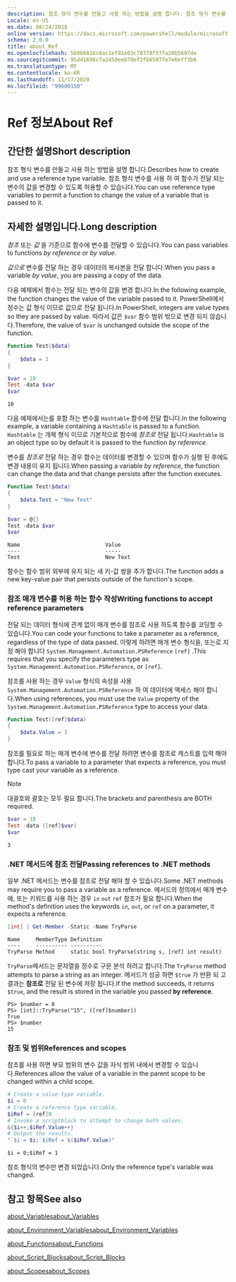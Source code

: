 ```yaml
---
description: 참조 형식 변수를 만들고 사용 하는 방법을 설명 합니다. 참조 형식 변수를 사용 하 여 함수가 전달 되는 변수의 값을 변경할 수 있도록 허용할 수 있습니다.
Locale: en-US
ms.date: 08/24/2018
online version: https://docs.microsoft.com/powershell/module/microsoft.powershell.core/about/about_ref?view=powershell-7.2&WT.mc_id=ps-gethelp
schema: 2.0.0
title: about_Ref
ms.openlocfilehash: 5b966816c8ac1ef91e03c78378f57fa20b5697de
ms.sourcegitcommit: 95d41698c7a2450eeb70ef2fb6507fe7e6eff3b6
ms.translationtype: MT
ms.contentlocale: ko-KR
ms.lasthandoff: 11/17/2020
ms.locfileid: "99600150"
---
```

# <a name="about-ref"></a><span data-ttu-id="58b26-104">Ref 정보</span><span class="sxs-lookup"><span data-stu-id="58b26-104">About Ref</span></span>

## <a name="short-description"></a><span data-ttu-id="58b26-105">간단한 설명</span><span class="sxs-lookup"><span data-stu-id="58b26-105">Short description</span></span>
<span data-ttu-id="58b26-106">참조 형식 변수를 만들고 사용 하는 방법을 설명 합니다.</span><span class="sxs-lookup"><span data-stu-id="58b26-106">Describes how to create and use a reference type variable.</span></span> <span data-ttu-id="58b26-107">참조 형식 변수를 사용 하 여 함수가 전달 되는 변수의 값을 변경할 수 있도록 허용할 수 있습니다.</span><span class="sxs-lookup"><span data-stu-id="58b26-107">You can use reference type variables to permit a function to change the value of a variable that is passed to it.</span></span>

## <a name="long-description"></a><span data-ttu-id="58b26-108">자세한 설명입니다.</span><span class="sxs-lookup"><span data-stu-id="58b26-108">Long description</span></span>

<span data-ttu-id="58b26-109">*참조* 또는 *값* 을 기준으로 함수에 변수를 전달할 수 있습니다.</span><span class="sxs-lookup"><span data-stu-id="58b26-109">You can pass variables to functions *by reference* or *by value*.</span></span>

<span data-ttu-id="58b26-110">*값으로* 변수를 전달 하는 경우 데이터의 복사본을 전달 합니다.</span><span class="sxs-lookup"><span data-stu-id="58b26-110">When you pass a variable *by value*, you are passing a copy of the data.</span></span>

<span data-ttu-id="58b26-111">다음 예제에서 함수는 전달 되는 변수의 값을 변경 합니다.</span><span class="sxs-lookup"><span data-stu-id="58b26-111">In the following example, the function changes the value of the variable passed to it.</span></span> <span data-ttu-id="58b26-112">PowerShell에서 정수는 값 형식 이므로 값으로 전달 됩니다.</span><span class="sxs-lookup"><span data-stu-id="58b26-112">In PowerShell, integers are value types so they are passed by value.</span></span>
<span data-ttu-id="58b26-113">따라서 값은 `$var` 함수 범위 밖으로 변경 되지 않습니다.</span><span class="sxs-lookup"><span data-stu-id="58b26-113">Therefore, the value of `$var` is unchanged outside the scope of the function.</span></span>

```powershell
Function Test($data)
{
    $data = 3
}

$var = 10
Test -data $var
$var
```

```output
10
```

<span data-ttu-id="58b26-114">다음 예제에서는를 포함 하는 변수를 `Hashtable` 함수에 전달 합니다.</span><span class="sxs-lookup"><span data-stu-id="58b26-114">In the following example, a variable containing a `Hashtable` is passed to a function.</span></span> <span data-ttu-id="58b26-115">`Hashtable` 는 개체 형식 이므로 기본적으로 함수에 *참조로* 전달 됩니다.</span><span class="sxs-lookup"><span data-stu-id="58b26-115">`Hashtable` is an object type so by default it is passed to the function *by reference*.</span></span>

<span data-ttu-id="58b26-116">변수를 *참조로* 전달 하는 경우 함수는 데이터를 변경할 수 있으며 함수가 실행 된 후에도 변경 내용이 유지 됩니다.</span><span class="sxs-lookup"><span data-stu-id="58b26-116">When passing a variable *by reference*, the function can change the data and that change persists after the function executes.</span></span>

```powershell
Function Test($data)
{
    $data.Test = "New Text"
}

$var = @{}
Test -data $var
$var
```

```output
Name                           Value
----                           -----
Test                           New Text
```

<span data-ttu-id="58b26-117">함수는 함수 범위 외부에 유지 되는 새 키-값 쌍을 추가 합니다.</span><span class="sxs-lookup"><span data-stu-id="58b26-117">The function adds a new key-value pair that persists outside of the function's scope.</span></span>

### <a name="writing-functions-to-accept-reference-parameters"></a><span data-ttu-id="58b26-118">참조 매개 변수를 허용 하는 함수 작성</span><span class="sxs-lookup"><span data-stu-id="58b26-118">Writing functions to accept reference parameters</span></span>

<span data-ttu-id="58b26-119">전달 되는 데이터 형식에 관계 없이 매개 변수를 참조로 사용 하도록 함수를 코딩할 수 있습니다.</span><span class="sxs-lookup"><span data-stu-id="58b26-119">You can code your functions to take a parameter as a reference, regardless of the type of data passed.</span></span> <span data-ttu-id="58b26-120">이렇게 하려면 매개 변수 형식을, 또는로 지정 해야 합니다 `System.Management.Automation.PSReference` `[ref]` .</span><span class="sxs-lookup"><span data-stu-id="58b26-120">This requires that you specify the parameters type as `System.Management.Automation.PSReference`, or `[ref]`.</span></span>

<span data-ttu-id="58b26-121">참조를 사용 하는 경우 `Value` 형식의 속성을 사용 `System.Management.Automation.PSReference` 하 여 데이터에 액세스 해야 합니다.</span><span class="sxs-lookup"><span data-stu-id="58b26-121">When using references, you must use the `Value` property of the `System.Management.Automation.PSReference` type to access your data.</span></span>

```powershell
Function Test([ref]$data)
{
    $data.Value = 3
}
```

<span data-ttu-id="58b26-122">참조를 필요로 하는 매개 변수에 변수를 전달 하려면 변수를 참조로 캐스트를 입력 해야 합니다.</span><span class="sxs-lookup"><span data-stu-id="58b26-122">To pass a variable to a parameter that expects a reference, you must type cast your variable as a reference.</span></span>

> [!NOTE]
> <span data-ttu-id="58b26-123">대괄호와 괄호는 모두 필요 합니다.</span><span class="sxs-lookup"><span data-stu-id="58b26-123">The brackets and parenthesis are BOTH required.</span></span>

```powershell
$var = 10
Test -data ([ref]$var)
$var
```

```output
3
```

### <a name="passing-references-to-net-methods"></a><span data-ttu-id="58b26-124">.NET 메서드에 참조 전달</span><span class="sxs-lookup"><span data-stu-id="58b26-124">Passing references to .NET methods</span></span>

<span data-ttu-id="58b26-125">일부 .NET 메서드는 변수를 참조로 전달 해야 할 수 있습니다.</span><span class="sxs-lookup"><span data-stu-id="58b26-125">Some .NET methods may require you to pass a variable as a reference.</span></span> <span data-ttu-id="58b26-126">메서드의 정의에서 매개 변수에, 또는 키워드를 사용 하는 경우 `in` `out` `ref` 참조가 필요 합니다.</span><span class="sxs-lookup"><span data-stu-id="58b26-126">When the method's definition uses the keywords `in`, `out`, or `ref` on a parameter, it expects a reference.</span></span>

```powershell
[int] | Get-Member -Static -Name TryParse
```

```output
Name     MemberType Definition
----     ---------- ----------
TryParse Method     static bool TryParse(string s, [ref] int result)
```

<span data-ttu-id="58b26-127">`TryParse`메서드는 문자열을 정수로 구문 분석 하려고 합니다.</span><span class="sxs-lookup"><span data-stu-id="58b26-127">The `TryParse` method attempts to parse a string as an integer.</span></span> <span data-ttu-id="58b26-128">메서드가 성공 하면 `$true` 가 반환 되 고 결과는 **참조로** 전달 된 변수에 저장 됩니다.</span><span class="sxs-lookup"><span data-stu-id="58b26-128">If the method succeeds, it returns `$true`, and the result is stored in the variable you passed **by reference**.</span></span>

```
PS> $number = 0
PS> [int]::TryParse("15", ([ref]$number))
True
PS> $number
15
```

### <a name="references-and-scopes"></a><span data-ttu-id="58b26-129">참조 및 범위</span><span class="sxs-lookup"><span data-stu-id="58b26-129">References and scopes</span></span>

<span data-ttu-id="58b26-130">참조를 사용 하면 부모 범위의 변수 값을 자식 범위 내에서 변경할 수 있습니다.</span><span class="sxs-lookup"><span data-stu-id="58b26-130">References allow the value of a variable in the parent scope to be changed within a child scope.</span></span>

```powershell
# Create a value type variable.
$i = 0
# Create a reference type variable.
$iRef = [ref]0
# Invoke a scriptblock to attempt to change both values.
&{$i++;$iRef.Value++}
# Output the results.
"`$i = $i;`$iRef = $($iRef.Value)"
```

```output
$i = 0;$iRef = 1
```

<span data-ttu-id="58b26-131">참조 형식의 변수만 변경 되었습니다.</span><span class="sxs-lookup"><span data-stu-id="58b26-131">Only the reference type's variable was changed.</span></span>

## <a name="see-also"></a><span data-ttu-id="58b26-132">참고 항목</span><span class="sxs-lookup"><span data-stu-id="58b26-132">See also</span></span>

[<span data-ttu-id="58b26-133">about_Variables</span><span class="sxs-lookup"><span data-stu-id="58b26-133">about_Variables</span></span>](about_Variables.md)

[<span data-ttu-id="58b26-134">about_Environment_Variables</span><span class="sxs-lookup"><span data-stu-id="58b26-134">about_Environment_Variables</span></span>](about_Environment_Variables.md)

[<span data-ttu-id="58b26-135">about_Functions</span><span class="sxs-lookup"><span data-stu-id="58b26-135">about_Functions</span></span>](about_Functions.md)

[<span data-ttu-id="58b26-136">about_Script_Blocks</span><span class="sxs-lookup"><span data-stu-id="58b26-136">about_Script_Blocks</span></span>](about_Script_Blocks.md)

[<span data-ttu-id="58b26-137">about_Scopes</span><span class="sxs-lookup"><span data-stu-id="58b26-137">about_Scopes</span></span>](about_scopes.md)

